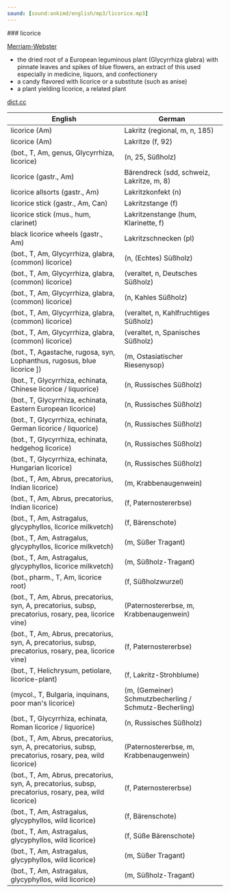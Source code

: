 ```yaml
---
sound: [sound:ankimd/english/mp3/licorice.mp3]
---
```


\### licorice

[Merriam-Webster](https://www.merriam-webster.com/dictionary/licorice)

- the dried root of a European leguminous plant (Glycyrrhiza glabra) with pinnate leaves and spikes of blue flowers, an extract of this used especially in medicine, liquors, and confectionery
- a candy flavored with licorice or a substitute (such as anise)
- a plant yielding licorice, a related plant

[dict.cc](https://www.dict.cc/licorice)

| English        | German       |
| -------------- | ------------ |
| licorice (Am) | Lakritz (regional, m, n, 185) |
| licorice (Am) | Lakritze (f, 92) |
|  (bot., T, Am, genus, Glycyrrhiza, licorice) |  (n, 25, Süßholz) |
| licorice (gastr., Am) | Bärendreck (sdd, schweiz, Lakritze, m, 8) |
| licorice allsorts (gastr., Am) | Lakritzkonfekt (n) |
| licorice stick (gastr., Am, Can) | Lakritzstange (f) |
| licorice stick (mus., hum, clarinet) | Lakritzenstange (hum, Klarinette, f) |
| black licorice wheels (gastr., Am) | Lakritzschnecken (pl) |
|  (bot., T, Am, Glycyrrhiza, glabra, (common) licorice) |  (n, (Echtes) Süßholz) |
|  (bot., T, Am, Glycyrrhiza, glabra, (common) licorice) |  (veraltet, n, Deutsches Süßholz) |
|  (bot., T, Am, Glycyrrhiza, glabra, (common) licorice) |  (n, Kahles Süßholz) |
|  (bot., T, Am, Glycyrrhiza, glabra, (common) licorice) |  (veraltet, n, Kahlfruchtiges Süßholz) |
|  (bot., T, Am, Glycyrrhiza, glabra, (common) licorice) |  (veraltet, n, Spanisches Süßholz) |
|  (bot., T, Agastache, rugosa, syn, Lophanthus, rugosus, blue licorice ]) |  (m, Ostasiatischer Riesenysop) |
|  (bot., T, Glycyrrhiza, echinata, Chinese licorice / liquorice) |  (n, Russisches Süßholz) |
|  (bot., T, Glycyrrhiza, echinata, Eastern European licorice) |  (n, Russisches Süßholz) |
|  (bot., T, Glycyrrhiza, echinata, German licorice / liquorice) |  (n, Russisches Süßholz) |
|  (bot., T, Glycyrrhiza, echinata, hedgehog licorice) |  (n, Russisches Süßholz) |
|  (bot., T, Glycyrrhiza, echinata, Hungarian licorice) |  (n, Russisches Süßholz) |
|  (bot., T, Am, Abrus, precatorius, Indian licorice) |  (m, Krabbenaugenwein) |
|  (bot., T, Am, Abrus, precatorius, Indian licorice) |  (f, Paternostererbse) |
|  (bot., T, Am, Astragalus, glycyphyllos, licorice milkvetch) |  (f, Bärenschote) |
|  (bot., T, Am, Astragalus, glycyphyllos, licorice milkvetch) |  (m, Süßer Tragant) |
|  (bot., T, Am, Astragalus, glycyphyllos, licorice milkvetch) |  (m, Süßholz-Tragant) |
|  (bot., pharm., T, Am, licorice root) |  (f, Süßholzwurzel) |
|  (bot., T, Am, Abrus, precatorius, syn, A, precatorius, subsp, precatorius, rosary, pea, licorice vine) |  (Paternostererbse, m, Krabbenaugenwein) |
|  (bot., T, Am, Abrus, precatorius, syn, A, precatorius, subsp, precatorius, rosary, pea, licorice vine) |  (f, Paternostererbse) |
|  (bot., T, Helichrysum, petiolare, licorice-plant) |  (f, Lakritz-Strohblume) |
|  (mycol., T, Bulgaria, inquinans, poor man's licorice) |  (m, (Gemeiner) Schmutzbecherling / Schmutz-Becherling) |
|  (bot., T, Glycyrrhiza, echinata, Roman licorice / liquorice) |  (n, Russisches Süßholz) |
|  (bot., T, Am, Abrus, precatorius, syn, A, precatorius, subsp, precatorius, rosary, pea, wild licorice) |  (Paternostererbse, m, Krabbenaugenwein) |
|  (bot., T, Am, Abrus, precatorius, syn, A, precatorius, subsp, precatorius, rosary, pea, wild licorice) |  (f, Paternostererbse) |
|  (bot., T, Am, Astragalus, glycyphyllos, wild licorice) |  (f, Bärenschote) |
|  (bot., T, Am, Astragalus, glycyphyllos, wild licorice) |  (f, Süße Bärenschote) |
|  (bot., T, Am, Astragalus, glycyphyllos, wild licorice) |  (m, Süßer Tragant) |
|  (bot., T, Am, Astragalus, glycyphyllos, wild licorice) |  (m, Süßholz-Tragant) |
